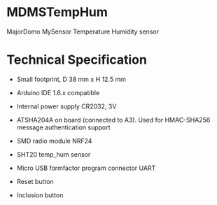 # MDMSTempHum
MajorDomo MySensor Temperature Humidity sensor

# Technical Specification
* Small footprint, D 38 mm x H 12.5 mm
* Arduino IDE 1.6.x compatible
* Internal power supply CR2032, 3V

* ATSHA204A on board (connected to A3). Used for HMAC-SHA256 message authentication support
* SMD radio module NRF24
* SHT20 temp_hum sensor
* Micro USB formfactor program connector UART
* Reset button
* Inclusion button
